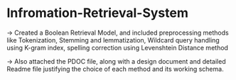# Infromation-Retrieval-System

-> Created a Boolean Retrieval Model, and included preprocessing methods like Tokenization, Stemming and lemmatization, Wildcard query handling using K-gram index, spelling correction using Levenshtein Distance method

-> Also attached the PDOC file, along with a design document and detailed Readme file justifying the choice of each method and its working schema.
